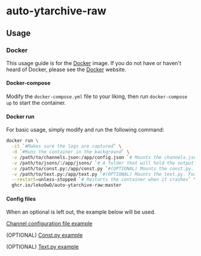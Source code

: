 # auto-ytarchive-raw

## Usage

### Docker

This usage guide is for the [Docker](https://www.docker.com/) image.
If you do not have or haven't heard of Docker, please see the [Docker](https://www.docker.com/) website.

#### Docker-compose

Modify the `docker-compose.yml` file to your liking, then run `docker-compose up` to start the container.

#### Docker run
For basic usage, simply modify and run the following command:
```bash
docker run \
  -it `#Makes sure the logs are captured` \
  -d `#Runs the container in the background` \
  -v /path/to/channels.json:/app/config.json `# Mounts the channels.json file. For usage, reference below` \
  -v /path/to/jsons/:/app/jsons/ `# A folder that will hold the output JSONS files` \
  -v /path/to/const.py:/app/const.py `#(OPTIONAL) Mounts the const.py. For usage, reference below` \
  -v /path/to/text.py:/app/text.py `#(OPTIONAL) Mounts the text.py. For usage, reference below` \
  --restart=unless-stopped `# Restarts the container when it crashes` \
  ghcr.io/lekoOwO/auto-ytarchive-raw:master
```
#### Config files

When an optional is left out, the example below will be used.

[Channel configuration file example](channels.example.yml)

(OPTIONAL) [Const.py example](const.example.py)

(OPTIONAL) [Text.py example](text.example.py)